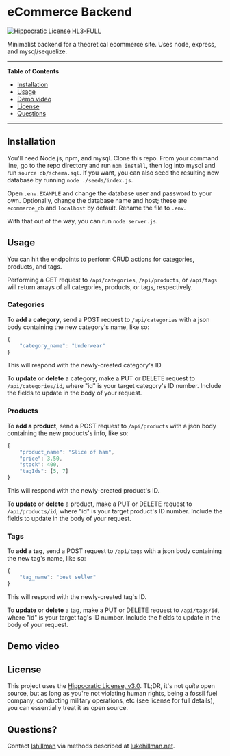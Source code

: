 # eCommerce Backend

[![Hippocratic License HL3-FULL](https://img.shields.io/static/v1?label=Hippocratic%20License&message=HL3-FULL&labelColor=5e2751&color=bc8c3d)](https://firstdonoharm.dev/version/3/0/full.html)

Minimalist backend for a theoretical ecommerce site. Uses node, express, and mysql/sequelize.


---
**Table of Contents**
* [Installation](#installation)
* [Usage](#usage)
* [Demo video](#demo-video)
* [License](#license)
* [Questions](#questions)
---

## Installation

You'll need Node.js, npm, and mysql. Clone this repo. From your command line, go to the repo directory and run `npm install`, then log into mysql and run `source db/schema.sql`. If you want, you can also seed the resulting new database by running `node ./seeds/index.js`.

Open `.env.EXAMPLE` and change the database user and password to your own. Optionally, change the database name and host; these are `ecommerce_db` and `localhost` by default. Rename the file to `.env`.

With that out of the way, you can run `node server.js`.

## Usage

You can hit the endpoints to perform CRUD actions for categories, products, and tags.

Performing a GET request to `/api/categories`, `/api/products`, or `/api/tags` will return arrays of all categories, products, or tags, respectively.

### Categories
To **add a category**, send a POST request to `/api/categories` with a json body containing the new category's name, like so:

````JavaScript
{
	"category_name": "Underwear"
}
````
This will respond with the newly-created category's ID.

To **update** or **delete** a category, make a PUT or DELETE request to `/api/categories/id`, where "id" is your target category's ID number. Include the fields to update in the body of your request.

### Products
To **add a product**, send a POST request to `/api/products` with a json body containing the new products's info, like so:

````JavaScript
{
	"product_name": "Slice of ham",
	"price": 3.50,
	"stock": 400,
	"tagIds": [5, 7]
}
````
This will respond with the newly-created product's ID.

To **update** or **delete** a product, make a PUT or DELETE request to `/api/products/id`, where "id" is your target product's ID number. Include the fields to update in the body of your request.

### Tags
To **add a tag**, send a POST request to `/api/tags` with a json body containing the new tag's name, like so:

````JavaScript
{
	"tag_name": "best seller"
}
````
This will respond with the newly-created tag's ID.

To **update** or **delete** a tag, make a PUT or DELETE request to `/api/tags/id`, where "id" is your target tag's ID number. Include the fields to update in the body of your request.

## Demo video



## License
This project uses the [Hippocratic License, v3.0](https://firstdonoharm.dev). TL;DR, it's not *quite* open source, but as long as you're not violating human rights, being a fossil fuel company, conducting military operations, etc (see license for full details), you can essentially treat it as open source.

## Questions?

Contact [lshillman](https://github.com/lshillman) via methods described at [lukehillman.net](https://lukehillman.net).